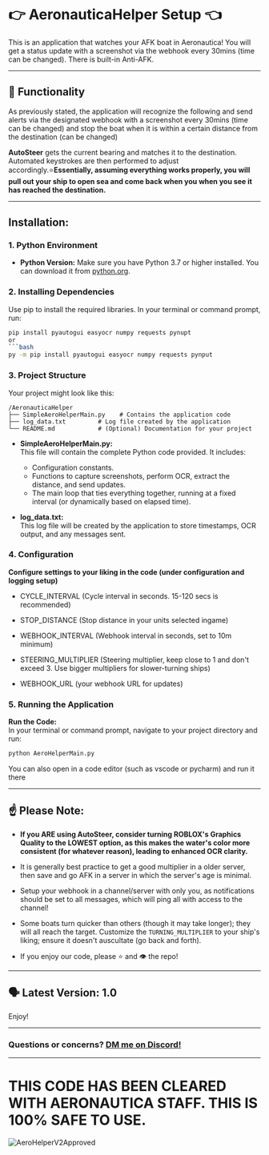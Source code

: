 # 👉 AeronauticaHelper Setup 👈
This is an application that watches your AFK boat in Aeronautica! You will get a status update with a screenshot via the webhook every 30mins (time can be changed). There is built-in Anti-AFK.

---

## 🧾 Functionality

As previously stated, the application will recognize the following and send alerts via the designated webhook with a screenshot every 30mins (time can be changed) and stop the boat when it is within a certain distance from the destination (can be changed)

**AutoSteer** gets the current bearing and matches it to the destination. Automated keystrokes are then performed to adjust accordingly.⭐**Essentially, assuming everything works properly, you will pull out your ship to open sea and come back when you when you see it has reached the destination.**

---

## Installation:

### 1. **Python Environment**

- **Python Version:** 
  Make sure you have Python 3.7 or higher installed. You can download it from [python.org](https://www.python.org/downloads/).

### 2. **Installing Dependencies**

Use pip to install the required libraries. In your terminal or command prompt, run:

```bash
pip install pyautogui easyocr numpy requests pynupt
or
```bash
py -m pip install pyautogui easyocr numpy requests pynput
```

### 3. **Project Structure**

Your project might look like this:
```
/AeronauticaHelper
├── SimpleAeroHelperMain.py    # Contains the application code
├── log_data.txt         # Log file created by the application
└── README.md            # (Optional) Documentation for your project
```

- **SimpleAeroHelperMain.py:**  
  This file will contain the complete Python code provided. It includes:
  - Configuration constants.
  - Functions to capture screenshots, perform OCR, extract the distance, and send updates.
  - The main loop that ties everything together, running at a fixed interval (or dynamically based on elapsed time).

- **log_data.txt:**  
  This log file will be created by the application to store timestamps, OCR output, and any messages sent.


### 4. **Configuration**

  **Configure settings to your liking in the code (under configuration and logging setup)**

  - CYCLE_INTERVAL  (Cycle interval in seconds. 15-120 secs is recommended)

  - STOP_DISTANCE  (Stop distance in your units selected ingame)

  - WEBHOOK_INTERVAL  (Webhook interval in seconds, set to 10m minimum)

  - STEERING_MULTIPLIER  (Steering multiplier, keep close to 1 and don't exceed 3. Use bigger multipliers for slower-turning ships)

  - WEBHOOK_URL  (your webhook URL for updates)


### 5. **Running the Application**

**Run the Code:**  
   In your terminal or command prompt, navigate to your project directory and run:
   ```bash
   python AeroHelperMain.py
   ```

   You can also open in a code editor (such as vscode or pycharm) and run it there

  ---

## ☝️ Please Note:
- **If you ARE using AutoSteer, consider turning ROBLOX's Graphics Quality to the LOWEST option, as this makes the water's color more consistent (for whatever reason), leading to enhanced OCR clarity.**

- It is generally best practice to get a good multiplier in a older server, then save and go AFK in a server in which the server's age is minimal.

- Setup your webhook in a channel/server with only you, as notifications should be set to all messages, which will ping all with access to the channel!

- Some boats turn quicker than others (though it may take longer); they will all reach the target. Customize the `TURNING_MULTIPLIER` to your ship's liking; ensure it doesn't auscultate (go back and forth).

- If you enjoy our code, please ⭐ and 👁️ the repo!

---

## 🗣️ Latest Version: 1.0

Enjoy!

---

### Questions or concerns? [DM me on Discord!](https://discord.gg/3adphMca)

---

# THIS CODE HAS BEEN CLEARED WITH AERONAUTICA STAFF. THIS IS 100% SAFE TO USE.
![AeroHelperV2Approved](https://github.com/user-attachments/assets/0778f8ec-c958-479e-938d-5bea5166b56b)

